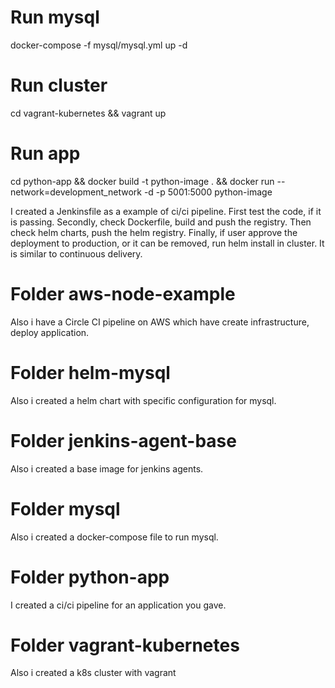 # Run mysql
docker-compose -f mysql/mysql.yml up -d

# Run cluster
cd vagrant-kubernetes && vagrant up

# Run app
cd python-app && docker build -t python-image . && docker run --network=development_network -d -p 5001:5000 python-image

I created a Jenkinsfile as a example of ci/ci pipeline. First test the code, if it is passing. 
Secondly, check Dockerfile, build and push the registry. Then check helm charts, push the helm registry.
Finally, if user approve the deployment to production, or it can be removed, run helm install in cluster. 
It is similar to continuous delivery.


# Folder aws-node-example
Also i have a Circle CI pipeline on AWS which have create infrastructure, deploy application. 

# Folder helm-mysql
Also i created a helm chart with specific configuration for mysql.

# Folder jenkins-agent-base
Also i created a base image for jenkins agents.

# Folder mysql
Also i created a docker-compose file to run mysql.

# Folder python-app
I created a ci/ci pipeline for an application you gave.

# Folder vagrant-kubernetes
Also i created a k8s cluster with vagrant

